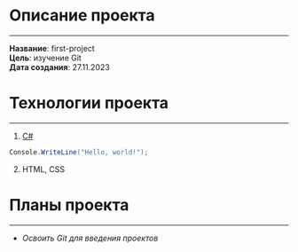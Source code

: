# Описание проекта
---
**Название**: first-project  
__Цель__: изучение Git  
**Дата создания**: 27.11.2023  
# Технологии проекта  
---
1. [C#](https://ru.wikipedia.org/wiki/C_Sharp  "Статья в википедии")
```C#
Console.WriteLine("Hello, world!");
```
2. HTML, CSS  
# Планы проекта
---
* _Освоить Git для введения проектов_  
